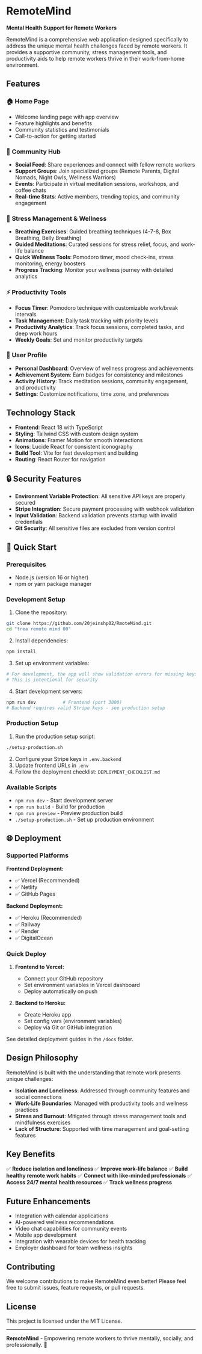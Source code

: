 # RemoteMind

**Mental Health Support for Remote Workers**

RemoteMind is a comprehensive web application designed specifically to address the unique mental health challenges faced by remote workers. It provides a supportive community, stress management tools, and productivity aids to help remote workers thrive in their work-from-home environment.

## Features

### 🏠 **Home Page**
- Welcome landing page with app overview
- Feature highlights and benefits
- Community statistics and testimonials
- Call-to-action for getting started

### 👥 **Community Hub**
- **Social Feed**: Share experiences and connect with fellow remote workers
- **Support Groups**: Join specialized groups (Remote Parents, Digital Nomads, Night Owls, Wellness Warriors)
- **Events**: Participate in virtual meditation sessions, workshops, and coffee chats
- **Real-time Stats**: Active members, trending topics, and community engagement

### 🧘 **Stress Management & Wellness**
- **Breathing Exercises**: Guided breathing techniques (4-7-8, Box Breathing, Belly Breathing)
- **Guided Meditations**: Curated sessions for stress relief, focus, and work-life balance
- **Quick Wellness Tools**: Pomodoro timer, mood check-ins, stress monitoring, energy boosters
- **Progress Tracking**: Monitor your wellness journey with detailed analytics

### ⚡ **Productivity Tools**
- **Focus Timer**: Pomodoro technique with customizable work/break intervals
- **Task Management**: Daily task tracking with priority levels
- **Productivity Analytics**: Track focus sessions, completed tasks, and deep work hours
- **Weekly Goals**: Set and monitor productivity targets

### 👤 **User Profile**
- **Personal Dashboard**: Overview of wellness progress and achievements
- **Achievement System**: Earn badges for consistency and milestones
- **Activity History**: Track meditation sessions, community engagement, and productivity
- **Settings**: Customize notifications, time zone, and preferences

## Technology Stack

- **Frontend**: React 18 with TypeScript
- **Styling**: Tailwind CSS with custom design system
- **Animations**: Framer Motion for smooth interactions
- **Icons**: Lucide React for consistent iconography
- **Build Tool**: Vite for fast development and building
- **Routing**: React Router for navigation

## 🔒 Security Features

- **Environment Variable Protection**: All sensitive API keys are properly secured
- **Stripe Integration**: Secure payment processing with webhook validation
- **Input Validation**: Backend validation prevents startup with invalid credentials
- **Git Security**: All sensitive files are excluded from version control

## 🚀 Quick Start

### Prerequisites
- Node.js (version 16 or higher)
- npm or yarn package manager

### Development Setup

1. Clone the repository:
```bash
git clone https://github.com/20jeinshp02/RmoteMind.git
cd "trea remote mind 00"
```

2. Install dependencies:
```bash
npm install
```

3. Set up environment variables:
```bash
# For development, the app will show validation errors for missing keys
# This is intentional for security
```

4. Start development servers:
```bash
npm run dev          # Frontend (port 3000)
# Backend requires valid Stripe keys - see production setup
```

### Production Setup

1. Run the production setup script:
```bash
./setup-production.sh
```

2. Configure your Stripe keys in `.env.backend`
3. Update frontend URLs in `.env`
4. Follow the deployment checklist: `DEPLOYMENT_CHECKLIST.md`

### Available Scripts

- `npm run dev` - Start development server
- `npm run build` - Build for production
- `npm run preview` - Preview production build
- `./setup-production.sh` - Set up production environment

## 🌐 Deployment

### Supported Platforms

**Frontend Deployment:**
- ✅ Vercel (Recommended)
- ✅ Netlify
- ✅ GitHub Pages

**Backend Deployment:**
- ✅ Heroku (Recommended)
- ✅ Railway
- ✅ Render
- ✅ DigitalOcean

### Quick Deploy

1. **Frontend to Vercel:**
   - Connect your GitHub repository
   - Set environment variables in Vercel dashboard
   - Deploy automatically on push

2. **Backend to Heroku:**
   - Create Heroku app
   - Set config vars (environment variables)
   - Deploy via Git or GitHub integration

See detailed deployment guides in the `/docs` folder.

## Design Philosophy

RemoteMind is built with the understanding that remote work presents unique challenges:

- **Isolation and Loneliness**: Addressed through community features and social connections
- **Work-Life Boundaries**: Managed with productivity tools and wellness practices
- **Stress and Burnout**: Mitigated through stress management tools and mindfulness exercises
- **Lack of Structure**: Supported with time management and goal-setting features

## Key Benefits

✅ **Reduce isolation and loneliness**
✅ **Improve work-life balance**
✅ **Build healthy remote work habits**
✅ **Connect with like-minded professionals**
✅ **Access 24/7 mental health resources**
✅ **Track wellness progress**

## Future Enhancements

- Integration with calendar applications
- AI-powered wellness recommendations
- Video chat capabilities for community events
- Mobile app development
- Integration with wearable devices for health tracking
- Employer dashboard for team wellness insights

## Contributing

We welcome contributions to make RemoteMind even better! Please feel free to submit issues, feature requests, or pull requests.

## License

This project is licensed under the MIT License.

---

**RemoteMind** - Empowering remote workers to thrive mentally, socially, and professionally. 🌟